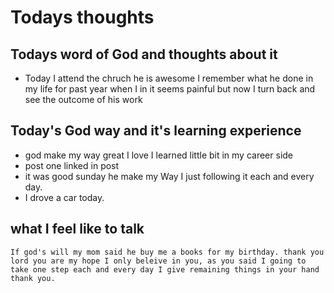 # Todays thoughts

## Todays word of God and thoughts about it
- Today I attend the chruch he is awesome I remember what he done in my life for past year when I in it seems painful but now I turn back and see the outcome of his work

## Today's God way and it's learning experience
- god make my way great I love I learned little bit in my career side
- post one linked in post 
- it was good sunday he make my Way I just following it each and every day.
- I drove a car today.


## what I feel like to talk
```
If god's will my mom said he buy me a books for my birthday. thank you lord you are my hope I only beleive in you, as you said I going to take one step each and every day I give remaining things in your hand thank you.
```
